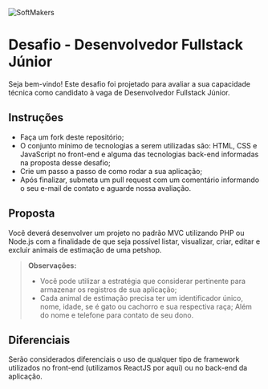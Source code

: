  ![SoftMakers](https://www.softmakers.com.br/assets/img/logotipo14xxhdpi.png)

# Desafio - Desenvolvedor Fullstack Júnior
Seja bem-vindo! Este desafio foi projetado para avaliar a sua capacidade técnica como candidato à vaga de Desenvolvedor Fullstack Júnior.

## Instruções
- Faça um fork deste repositório;
- O conjunto mínimo de tecnologias a serem utilizadas são: HTML, CSS e JavaScript no front-end e alguma das tecnologias back-end informadas na proposta desse desafio;
- Crie um passo a passo de como rodar a sua aplicação;
- Após finalizar, submeta um pull request com um comentário informando o seu e-mail de contato e aguarde nossa avaliação.

## Proposta
Você deverá desenvolver um projeto no padrão MVC utilizando PHP ou Node.js com a finalidade de que seja possível listar, visualizar, criar, editar e excluir animais de estimação de uma petshop.
> **Observações:**
> - Você pode utilizar a estratégia que considerar pertinente para armazenar os registros de sua aplicação;
> - Cada animal de estimação precisa ter um identificador único, nome, idade, se é gato ou cachorro e sua respectiva raça; Além do nome e telefone para contato de seu dono.

## Diferenciais
Serão considerados diferenciais o uso de qualquer tipo de framework utilizados no front-end (utilizamos ReactJS por aqui) ou no back-end da aplicação.
